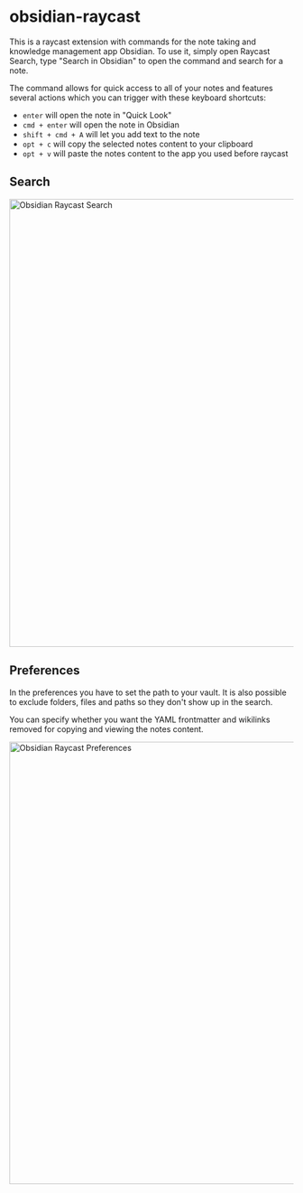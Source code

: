 # obsidian-raycast
This is a raycast extension with commands for the note taking and knowledge management app Obsidian. To use it, simply open Raycast Search, type "Search in Obsidian" to open the command and search for a note.

The command allows for quick access to all of your notes and features several actions which you can trigger with these keyboard shortcuts: 
- `enter` will open the note in "Quick Look"
- `cmd + enter` will open the note in Obsidian
- `shift + cmd + A` will let you add text to the note
- `opt + c` will copy the selected notes content to your clipboard
- `opt + v` will paste the notes content to the app you used before raycast

## Search
<img width="793" alt="Obsidian Raycast Search" src="https://user-images.githubusercontent.com/67844154/138552923-35bfbfdf-a46a-4d23-ab7a-c17d90323f58.png">


## Preferences
In the preferences you have to set the path to your vault.
It is also possible to exclude folders, files and paths so they don't show up in the search.

You can specify whether you want the YAML frontmatter and wikilinks removed for copying and viewing the notes content.

<img width="783" alt="Obsidian Raycast Preferences" src="https://user-images.githubusercontent.com/67844154/138552922-a29cd8b2-c776-40cb-94f0-9b75556f1cfa.png">
